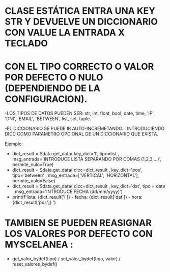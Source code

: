  
# CLASE ESTÁTICA ENTRA UNA KEY STR Y DEVUELVE UN DICCIONARIO CON VALUE LA ENTRADA X TECLADO 
# CON EL TIPO CORRECTO O VALOR POR DEFECTO O NULO (DEPENDIENDO DE LA CONFIGURACION).

-LOS TIPOS DE DATOS PUEDEN SER: str, int, float, bool, date, time, 'IP', 'DNI', 'EMAIL', 'BETWEEN', list, set, tuple.

-EL DICCIONARIO SE PUEDE IR AUTO-INCREMETANDO... INTRODUCIENDO DICC COMO PARAMETRO OPCIONAL DE UN DICCIONARIO QUE EXISTA.

Ejemplo:
* dict_result = Sdata.get_data( key_dict='l', tipo=list , msg_entrada='INTRODUCE LISTA SEPARANDO POR COMAS (1,2,3,...)', permite_nulo=True)
* dict_result = Sdata.get_data( dicc=dict_result , key_dict='pos', tipo='between' , msg_entrada=['VERTICAL', 'HORIZONTAL'], permite_nulo=False)    
* dict_result = Sdata.get_data( dicc=dict_result , key_dict='dat', tipo = date , msg_entrada='INTRODUCE FECHA (dd/mm/yyyy)')    
* print(f'lista: {dict_result['l']} - fecha: {dict_result['dat']} - hora: {dict_result['pos']} ')


# TAMBIEN SE PUEDEN REASIGNAR LOS VALORES POR DEFECTO CON MYSCELANEA : 
- get_valor_bydef(tipo) / set_valor_bydef(tipo, valor) / reset_valores_bydef()